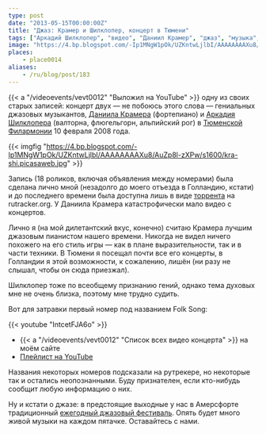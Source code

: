 ```yaml
---
type: post
date: "2013-05-15T00:00:00Z"
title: "Джаз: Крамер и Шилклопер, концерт в Тюмени"
tags: ["Аркадий Шилклопер", "видео", "Даниил Крамер", "джаз", "музыка", "Тюмень"]
image: "https://4.bp.blogspot.com/-Ip1MNgW1pOk/UZKntwLjlbI/AAAAAAAAXu8/AuZp8l-zXPw/s1600/kra-shi.picasaweb.jpg"
places:
    - place0014
aliases:
    - /ru/blog/post/183
---
```


{{< a "/videoevents/vevt0012" "Выложил на YouTube" >}} одну из своих старых записей: концерт двух — не побоюсь этого слова — гениальных джазовых музыкантов, [Даниила Крамера](http://www.kramerdaniel.com/) (фортепиано) и [Аркадия Шилклопера](http://www.shilkloper.com/) (валторна, флюгельгорн, альпийский рог) в [Тюменской Филармонии](http://www.tgf.ru/) 10 февраля 2008 года.

{{< imgfig "https://4.bp.blogspot.com/-Ip1MNgW1pOk/UZKntwLjlbI/AAAAAAAAXu8/AuZp8l-zXPw/s1600/kra-shi.picasaweb.jpg" >}}

<!--more-->

Запись (18 роликов, включая объявления между номерами) была сделана лично мной (незадолго до моего отъезда в Голландию, кстати) и до последнего времени была доступна лишь в виде [торрента](http://rutracker.org/forum/viewtopic.php?t=1555333) на rutracker.org. У Даниила Крамера катастрофически мало видео с концертов.

Лично я (на мой дилетантский вкус, конечно) считаю Крамера лучшим джазовым пианистом нашего времени. Никогда не видел ничего похожего на его стиль игры — как в плане выразительности, так и в части техники. В Тюмени я посещал почти все его концерты, в Голландии я этой возможности, к сожалению, лишён (ни разу не слышал, чтобы он сюда приезжал).

Шилклопер тоже по всеобщему признанию гений, однако тема духовых мне не очень близка, поэтому мне трудно судить.

Вот для затравки первый номер под названием Folk Song:

{{< youtube "IntcetFJA6o" >}}

* {{< a "/videoevents/vevt0012" "Список всех видео концерта" >}} на моём сайте
* [Плейлист на YouTube](http://www.youtube.com/playlist?list=PLRtML0bqZ1imv9g-F-_MJveYRqarPr3e3)

Названия некоторых номеров подсказали на рутрекере, но некоторые так и остались неопознанными. Буду признателен, если кто-нибудь сообщит любую информацию о них.

Ну и кстати о джазе: в предстоящие выходные у нас в Амерсфорте традиционный [ежегодный джазовый фестиваль](http://www.amersfoortjazz.nl/). Опять будет много живой музыки на каждом пятачке. Оставайтесь с нами.
